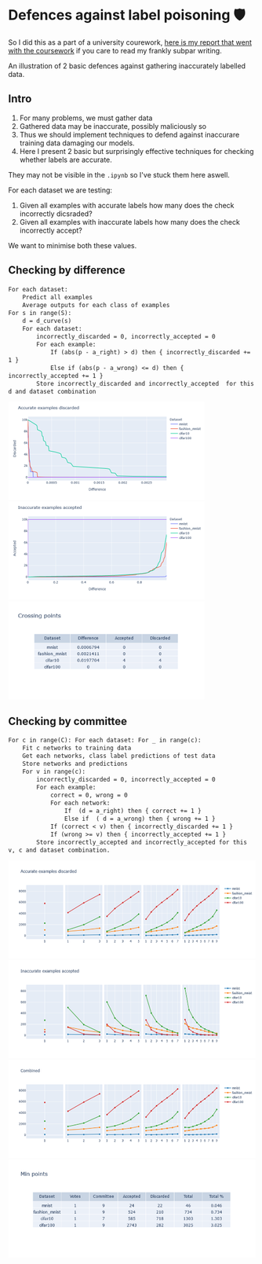 # Defences against label poisoning 🛡️

So I did this as a part of a university courework, [here is my report that went with the coursework](https://docs.google.com/document/d/1xGeCsTluex3-LeXJUQFmcZaMPhFfNahzu_bGJQOA2bs/edit?usp=sharing) if you care to read my frankly subpar writing.

An illustration of 2 basic defences against gathering inaccurately labelled data.

## Intro

1. For many problems, we must gather data
2. Gathered data may be inaccurate, possibly maliciously so
3. Thus we should implement techniques to defend against inaccurare training data damaging our models.
4. Here I present 2 basic but surprisingly effective techniques for checking whether labels are accurate.

They may not be visible in the `.ipynb` so I've stuck them here aswell.

For each dataset we are testing: 
1. Given all examples with accurate labels how many does the check incorrectly dicsraded?
2. Given all examples with inaccurate labels how many does the check incorrectly accept?

We want to minimise both these values.

## Checking by difference

```
For each dataset:
    Predict all examples
    Average outputs for each class of examples
For s in range(S):
    d = d_curve(s)
    For each dataset:
        incorrectly_discarded = 0, incorrectly_accepted = 0
        For each example:
            If (abs(p - a_right) > d) then { incorrectly_discarded += 1 }
            Else if (abs(p - a_wrong) <= d) then { incorrectly_accepted += 1 }
        Store incorrectly_discarded and incorrectly_accepted  for this d and dataset combination

```

<img height="200" src="https://github.com/JonathanWoollett-Light/defences-against-label-poisoning/blob/main/results/checking-by-difference/accurate-examples-discarded.png">
<img height="200" src="https://github.com/JonathanWoollett-Light/defences-against-label-poisoning/blob/main/results/checking-by-difference/inaccurate-examples-accepted.png">
<img height="200" src="https://github.com/JonathanWoollett-Light/defences-against-label-poisoning/blob/main/results/checking-by-difference/crossing-points.png">

## Checking by committee

```
For c in range(C): For each dataset: For _ in range(c):
    Fit c networks to training data
    Get each networks, class label predictions of test data
    Store networks and predictions
    For v in range(c):
        incorrectly_discarded = 0, incorrectly_accepted = 0
        For each example:
            correct = 0, wrong = 0
            For each network:
                If  (d = a_right) then { correct += 1 }
                Else if  ( d = a_wrong) then { wrong += 1 }
            If (correct < v) then { incorrectly_discarded += 1 }
            If (wrong >= v) then { incorrectly_accepted += 1 }
        Store incorrectly_accepted and incorrectly_accepted for this v, c and dataset combination.

```

<img height="200" src="https://github.com/JonathanWoollett-Light/defences-against-label-poisoning/blob/main/results/checking-by-committee/accurate-examples-discarded.png">
<img height="200" src="https://github.com/JonathanWoollett-Light/defences-against-label-poisoning/blob/main/results/checking-by-committee/inaccurate-examples-accepted.png">
<img height="200" src="https://github.com/JonathanWoollett-Light/defences-against-label-poisoning/blob/main/results/checking-by-committee/combined.png">
<img height="200" src="https://github.com/JonathanWoollett-Light/defences-against-label-poisoning/blob/main/results/checking-by-committee/min-points.png">
